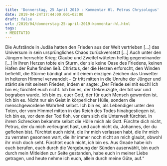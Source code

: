 ```yaml
---
title: 'Donnerstag, 25 April 2019 : Kommentar Hl. Petrus Chrysologus'
date: 2019-04-24T17:44:00.001+02:00
draft: false
url: /2019/04/donnerstag-25-april-2019-kommentar-hl.html
tags: 
- MEDITATIO
---
```


Die Aufstände in Judäa hatten den Frieden aus der Welt vertrieben \[…\] das Universum in sein ursprüngliches Chaos zurückversetzt \[…\] Auch unter den Jüngern herrschte Krieg; Glaube und Zweifel wüteten heftig gegeneinander \[…\] In ihren Herzen tobte ein Sturm, der sie keine Oase des Friedens, keinen Hafen der Ruhe finden ließ. Christus, der die Herzen erforscht, den Winden befiehlt, die Stürme bändigt und mit einem einzigen Zeichen das Unwetter in heiteren Himmel verwandelt – Er tritt mitten in die Unruhe der Jünger und stärkt sie mit seinem Frieden, indem er sagte: „Der Friede sei mit euch! Ich bin es; fürchtet euch nicht. Ich bin es, der Gekreuzigte, der tot war und begraben wurde. Ich bin es, euer Gott, der für euch Mensch geworden ist. Ich bin es. Nicht nur ein Geist in körperlicher Hülle, sondern die menschgewordene Wahrheit selbst. Ich bin es, als Lebendiger unter den Toten, der vom Himmel mitten in das Reich des Todes hinabgestiegen ist. Ich bin es, vor dem der Tod floh, vor dem sich die Unterwelt fürchtet. In ihrem Schrecken bekannte selbst die Hölle mich als Gott. Fürchte dich nicht, Petrus, der du mich verleugnet hast, und auch nicht du, Johannes, der du geflohen bist. Fürchtet euch nicht, die ihr mich verlassen habt, die ihr mich zu verraten gesonnen wart, die ihr immer noch nicht an mich glaubt, obwohl ihr mich doch seht. Fürchtet euch nicht, ich bin es. Aus Gnade habe ich euch berufen, euch durch die Vergebung der Sünden auserwählt, bin euch durch mein Mitleiden zur Seite gestanden, habe euch in meiner Liebe getragen, und heute nehme ich euch, allein durch meine Güte, auf.“